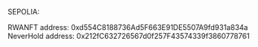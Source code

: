SEPOLIA:

RWANFT address: 0xd554C8188736Ad5F663E91DE5507A9fd931a834a
NeverHold address: 0x212fC632726567d0f257F43574339f3860778761
